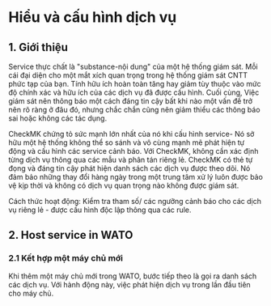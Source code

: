 # Hiểu và cấu hình dịch vụ

## 1. Giới thiệu

Service thực chất là "substance-nội dung" của một hệ thống giám sát. Mỗi cái đại diện cho một mắt xích quan trọng trong hệ thống giám sát CNTT phức tạp của bạn. Tính hữu ích hoàn toàn tăng hay giảm tùy thuộc vào mức độ chính xác và hữu ích của các dịch vụ đã được cấu hình. Cuối cùng, Việc giám sát nên thông báo một cách đáng tin cậy bất khi nào một vấn đề trở nên rõ ràng ở đâu đó, nhưng chắc chắn cũng nên giảm thiểu các thông báo sai hoặc không các tác dụng.

CheckMK chứng tỏ sức mạnh lớn nhất của nó khi cấu hình service- Nó sở hữu một hệ thống không thể so sánh và vô cùng mạnh mẽ phát hiện tự động và cấu hình các service cảnh báo. Với CheckMK, không cần xác định từng dịch vụ thông qua các mẫu và phân tán riêng lẻ. CheckMK có thẻ tự đọng và đáng tin cậy phát hiện danh sách các dịch vụ được theo dõi. Nó đảm bảo những thay đổi hàng ngày trong một trung tâm xử lý luôn được bảo vệ kịp thời và không có dịch vụ quan trọng nào không được giám sát.

Cách thức hoạt động: Kiểm tra tham số/ các ngưỡng cảnh báo cho các dịch vụ riêng lẻ - được cấu hình độc lập thông qua các rule. 

## 2. Host service in WATO 
### 2.1 Kết hợp một máy chủ mới

Khi thêm một máy chủ mới trong WATO, bước tiếp theo là gọi ra danh sách các dịch vụ. Với hành động này, việc phát hiện dịch vụ trong lần đầu tiên cho máy chủ.  